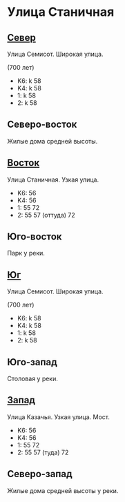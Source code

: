 # Улица Станичная

## [Север](./10440060.md)

Улица Семисот.
Широкая улица.

(700 лет)

* K6:   k
        58
* K4:   k
        58
* 1:    k
        58
* 2:    k
        58

## Северо-восток

Жилые дома средней высоты.

## [Восток](./10447070.md)

Улица Станичная.
Узкая улица.

* K6:   56
* K4:   56
* 1:    55  72
* 2:    55  57 (оттуда) 72

## Юго-восток

Парк у реки.

## [Юг](./10440075.md)

Улица Семисот.
Широкая улица.

(700 лет)

* K6:   k
        58
* K4:   k
        58
* 1:    k
        58
* 2:    k
        58

## Юго-запад

Столовая у реки.

## [Запад](./10420070.md)

Улица Казачья.
Узкая улица.
Мост.

* K6:   56
* K4:   56
* 1:    55  72
* 2:    55  57 (туда)   72

## Северо-запад

Жилые дома средней высоты у реки.
